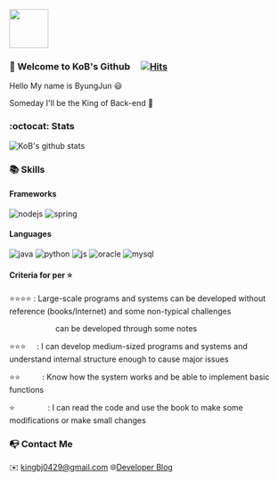<img src="https://user-images.githubusercontent.com/63000843/102002591-3cf83480-3d41-11eb-8d0d-2f262bf494c0.png" width="70">

### :metal: Welcome to KoB's Github&nbsp;&nbsp;&nbsp;&nbsp;&nbsp;[![Hits](https://hits.seeyoufarm.com/api/count/incr/badge.svg?url=https%3A%2F%2Fgithub.com%2Fkingbj0429%2Fhit-counter&count_bg=%2344F77D&title_bg=%236A5E5E&icon=node-dot-js.svg&icon_color=%2346C724&title=hits&edge_flat=false)](https://hits.seeyoufarm.com)

Hello My name is ByungJun :smiley:

Someday I'll be the King of Back-end :crown:


### :octocat: Stats

![KoB's github stats](https://github-readme-stats.vercel.app/api?username=kingbj940429&show_icons=true&theme=radical)

<!--
### :pencil: Algorithm 

[![Solved.ac
프로필](http://mazassumnida.wtf/api/v2/generate_badge?boj=kingbj0429)](https://solved.ac/kingbj0429)

-->
### :books: Skills

#### Frameworks

![nodejs](https://img.shields.io/badge/Node.js-★★★☆-green?logo=node.js&logoColor=white)
![spring](https://img.shields.io/badge/Spring-★★☆☆-yellowgreen?logo=spring&logoColor=white)

#### Languages

![java](https://img.shields.io/badge/Java-%E2%98%85%E2%98%85%E2%98%86%E2%98%86-orange?logo=java&logoColor=white)
![python](https://img.shields.io/badge/Python-★★☆☆-blue?logo=python&logoColor=white)
![js](https://img.shields.io/badge/JS-%E2%98%85%E2%98%85%E2%98%85%E2%98%86-yellow?logo=javascript&logoColor=white)
![oracle](https://img.shields.io/badge/Oracle-★★☆☆-red?logo=oracle&logoColor=white)
![mysql](https://img.shields.io/badge/Mysql-★★☆☆-blue?logo=mysql&logoColor=white)

#### Criteria for per :star:
:star::star::star::star: : Large-scale programs and systems can be developed without reference (books/Internet) and some non-typical challenges 

&nbsp;&nbsp;&nbsp;&nbsp;&nbsp;&nbsp;&nbsp;&nbsp;&nbsp;&nbsp;&nbsp;&nbsp;&nbsp;&nbsp;&nbsp;&nbsp;&nbsp;&nbsp;&nbsp;&nbsp;         can be developed through some notes

:star::star::star:&nbsp;&nbsp;&nbsp;&nbsp; : I can develop medium-sized programs and systems and understand internal structure enough to cause major issues

:star::star:&nbsp;&nbsp;&nbsp;&nbsp;&nbsp;&nbsp;&nbsp;&nbsp;&nbsp; : Know how the system works and be able to implement basic functions

:star:&nbsp;&nbsp;&nbsp;&nbsp;&nbsp;&nbsp;&nbsp;&nbsp;&nbsp;&nbsp;&nbsp;&nbsp;&nbsp;&nbsp; : I can read the code and use the book to make some modifications or make small changes

### :mailbox_with_no_mail: Contact Me

:envelope: <kingbj0429@gmail.com> :globe_with_meridians:[Developer Blog](https://kingofbackend.tistory.com/)

<!--
**kingbj940429/kingbj940429** is a ✨ _special_ ✨ repository because its `README.md` (this file) appears on your GitHub profile.

Here are some ideas to get you started:

- 🔭 I’m currently working on ...
- 🌱 I’m currently learning ...
- 👯 I’m looking to collaborate on ...
- 🤔 I’m looking for help with ...
- 💬 Ask me about ...
- 📫 How to reach me: ...
- 😄 Pronouns: ...
- ⚡ Fun fact: ...
https://github.com/anuraghazra/github-readme-stats ==> github stats 주소
https://www.webfx.com/tools/emoji-cheat-sheet/ ==> 이모지 주소
https://steemit.com/kr/@nand/markdown ==> 깃헙 마크다운 사용법 주소
https://img.shields.io/github/languages/top/kingbj940429/BJ.GG ==> 깃헙 프로젝트내 최다 언어
https://sujinlee.me/professional-github/ ==> 깃헙 포트폴리오 정리 방법
https://shields.io/ ==> shieds.io 뱃지
https://simpleicons.org/ ==> 깃헙 심플 로고
https://hits.seeyoufarm.com/ ==> hits

1111111
-->
